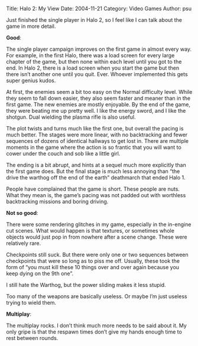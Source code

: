 Title: Halo 2: My View
Date: 2004-11-21
Category: Video Games
Author: psu

Just finished the single player in Halo 2, so I feel like I can talk about the game in more detail.

**Good**:

The single player campaign improves on the first game in almost every way. For example, in the first Halo, there was a load screen for every large chapter of the game, but then none within each level until you got to the end. In Halo 2, there is a load screen when you start the game but then there isn’t another one until you quit. Ever. Whoever implemented this gets super genius kudos.

At first, the enemies seem a bit too easy on the Normal difficulty level. While they seem to fall down easier, they also seem faster and meaner than in the first game. The new enemies are mostly enjoyable. By the end of the game, they were beating me up pretty well. I like the energy sword, and I like the shotgun. Dual wielding the plasma rifle is also useful.

The plot twists and turns much like the first one, but overall the pacing is much better. The stages were more linear, with no backtracking and fewer sequences of dozens of identical hallways to get lost in. There are multiple moments in the game where the action is so frantic that you will want to cower under the couch and sob like a little girl.

The ending is a bit abrupt, and hints at a sequel much more explicitly than the first game does. But the final stage is much less annoying than “the drive the warthog off the end of the earth” deathmarch that ended Halo 1.

People have complained that the game is short. These people are nuts. What they mean is, the game’s pacing was not padded out with worthless backtracking missions and boring driving.

**Not so good**:

There were some rendering glitches in my game, especially in the in-engine cut scenes. What would happen is that textures, or sometimes whole objects would just pop in from nowhere after a scene change. These were relatively rare.

Checkpoints still suck. But there were only one or two sequences between checkpoints that were so long as to piss me off. Usually, these took the form of “you must kill these 10 things over and over again because you keep dying on the 9th one”.

I still hate the Warthog, but the power sliding makes it less stupid.

Too many of the weapons are basically useless. Or maybe I’m just useless trying to wield them.

**Multiplay**:

The multiplay rocks. I don’t think much more needs to be said about it. My only gripe is that the respawn times don’t give my hands enough time to rest between rounds.
